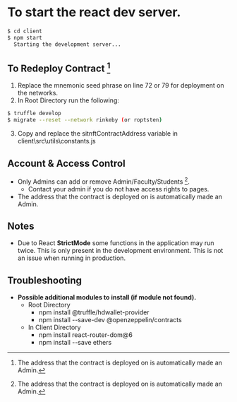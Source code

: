 # To start the react dev server.
```sh
$ cd client
$ npm start
  Starting the development server...
```

## To Redeploy Contract [^1]
1. Replace the mnemonic seed phrase on line 72 or 79 for deployment on the networks.
2. In Root Directory run the following:
```sh
$ truffle develop
$ migrate --reset --network rinkeby (or roptsten)
```
3. Copy and replace the sitnftContractAddress variable in client\src\utils\constants.js

[^1]: The address that the contract is deployed on is automatically made an Admin.

## Account & Access Control
- Only Admins can add or remove Admin/Faculty/Students [^1].
  - Contact your admin if you do not have access rights to pages.
- The address that the contract is deployed on is automatically made an Admin.

## Notes
- Due to React **StrictMode** some functions in the application may run twice. 
  This is only present in the development environment. This is not an issue when running in production.

## Troubleshooting
- __Possible additional modules to install (if module not found).__
  - Root Directory
    - npm install @truffle/hdwallet-provider
    - npm install --save-dev @openzeppelin/contracts
  - In Client Directory
    - npm install react-router-dom@6
    - npm install --save ethers
